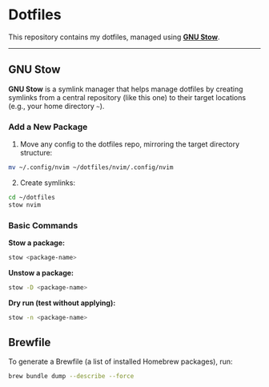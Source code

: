 # Dotfiles

This repository contains my dotfiles, managed using [**GNU Stow**](https://www.gnu.org/software/stow/).

---

## GNU Stow

**GNU Stow** is a symlink manager that helps manage dotfiles by creating symlinks from a central repository (like this one) to their target locations (e.g., your home directory `~`).

### Add a New Package

1. Move any config to the dotfiles repo, mirroring the target directory structure:

```bash
mv ~/.config/nvim ~/dotfiles/nvim/.config/nvim
```

2. Create symlinks:

```bash
cd ~/dotfiles
stow nvim
```

### Basic Commands

**Stow a package:**

```bash
stow <package-name>
```

**Unstow a package:**

```bash
stow -D <package-name>
```

**Dry run (test without applying):**

```bash
stow -n <package-name>
```

## Brewfile

To generate a Brewfile (a list of installed Homebrew packages), run:

```sh
brew bundle dump --describe --force
```
